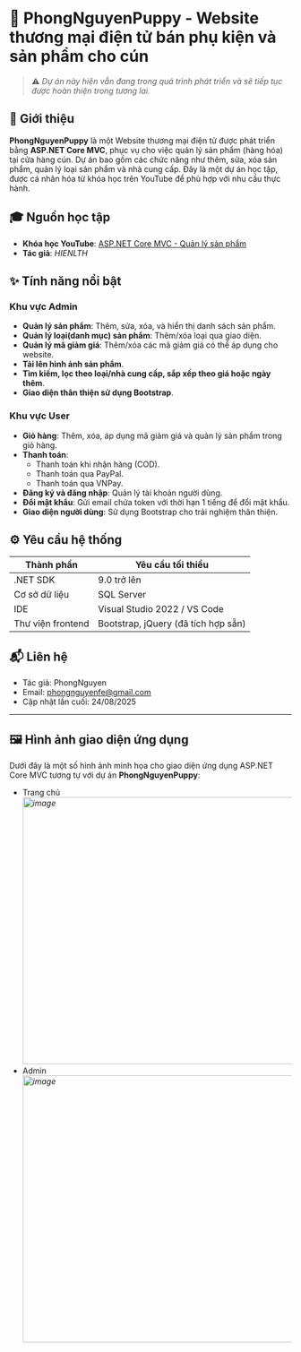 # 🐾 PhongNguyenPuppy - Website thương mại điện tử bán phụ kiện và sản phẩm cho cún

> ⚠️ *Dự án này hiện vẫn đang trong quá trình phát triển và sẽ tiếp tục được hoàn thiện trong tương lai.*

## 📌 Giới thiệu
**PhongNguyenPuppy** là một Website thương mại điện tử được phát triển bằng **ASP.NET Core MVC**, phục vụ cho việc quản lý sản phẩm (hàng hóa) tại cửa hàng cún. Dự án bao gồm các chức năng như thêm, sửa, xóa sản phẩm, quản lý loại sản phẩm và nhà cung cấp. Đây là một dự án học tập, được cá nhân hóa từ khóa học trên YouTube để phù hợp với nhu cầu thực hành.

## 🎓 Nguồn học tập
- **Khóa học YouTube**: [ASP.NET Core MVC - Quản lý sản phẩm](https://www.youtube.com/watch?v=7hwegNKkq9k&list=PLE5Bje814fYbtRxvDgmWJ6fUpIZXtbNrb)
- **Tác giả**: *HIENLTH*

## ✨ Tính năng nổi bật
### Khu vực Admin
- **Quản lý sản phẩm**: Thêm, sửa, xóa, và hiển thị danh sách sản phẩm.
- **Quản lý loại(danh mục) sản phẩm**: Thêm/xóa loại qua giao diện.
- **Quản lý mã giảm giá**: Thêm/xóa các mã giảm giá có thể áp dụng cho website.
- **Tải lên hình ảnh sản phẩm**.
- **Tìm kiếm, lọc theo loại/nhà cung cấp, sắp xếp theo giá hoặc ngày thêm**.
- **Giao diện thân thiện sử dụng Bootstrap**.

### Khu vực User
- **Giỏ hàng**: Thêm, xóa, áp dụng mã giảm giá và quản lý sản phẩm trong giỏ hàng.
- **Thanh toán**:
  - Thanh toán khi nhận hàng (COD).
  - Thanh toán qua PayPal.
  - Thanh toán qua VNPay.
- **Đăng ký và đăng nhập**: Quản lý tài khoản người dùng.
- **Đổi mật khẩu**: Gửi email chứa token với thời hạn 1 tiếng để đổi mật khẩu.
- **Giao diện người dùng**: Sử dụng Bootstrap cho trải nghiệm thân thiện.

## ⚙️ Yêu cầu hệ thống
| Thành phần         | Yêu cầu tối thiểu                     |
|--------------------|---------------------------------------|
| .NET SDK           | 9.0 trở lên                           |
| Cơ sở dữ liệu      | SQL Server                            |
| IDE                | Visual Studio 2022 / VS Code          |
| Thư viện frontend  | Bootstrap, jQuery (đã tích hợp sẵn)  |

## 📬 Liên hệ
- Tác giả: PhongNguyen
- Email: phongnguyenfe@gmail.com
- Cập nhật lần cuối: 24/08/2025
---

## 🖼️ Hình ảnh giao diện ứng dụng

Dưới đây là một số hình ảnh minh họa cho giao diện ứng dụng ASP.NET Core MVC tương tự với dự án **PhongNguyenPuppy**:

- Trang chủ
*<img width="980" height="477" alt="image" src="https://github.com/user-attachments/assets/32086a91-a4c9-4647-848e-099aefe486aa" />*
- Admin
*<img width="980" height="477" alt="image" src="https://github.com/user-attachments/assets/053d3f32-d34a-4608-90b1-bfd527baa22f" />*

